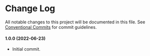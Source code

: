 # Change Log

All notable changes to this project will be documented in this file.
See [Conventional Commits](https://conventionalcommits.org) for commit guidelines.

#### 1.0.0 (2022-06-23)

- Initial commit.
